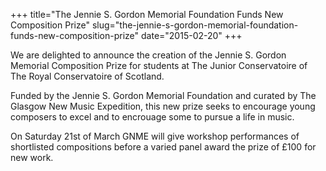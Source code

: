 +++
title="The Jennie S. Gordon Memorial Foundation Funds New Composition Prize"
slug="the-jennie-s-gordon-memorial-foundation-funds-new-composition-prize"
date="2015-02-20"
+++

We are delighted to announce the creation of the Jennie S. Gordon Memorial Composition Prize for students at The Junior Conservatoire of The Royal Conservatoire of Scotland.

Funded by the Jennie S. Gordon Memorial Foundation and curated by The Glasgow New Music Expedition, this new prize seeks to encourage young composers to excel and to encrouage some to pursue a life in music.

On Saturday 21st of March GNME will give workshop performances of shortlisted compositions before a varied panel award the prize of £100 for new work.
